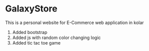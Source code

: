 # GalaxyStore
This is a personal website for E-Commerce web application in kolar
1) Added bootstrap
2) Added js with random color changing logic
3) Added tic tac toe game

